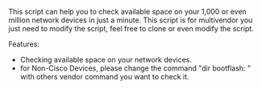 This script can help you to check available space on your 1,000 or even million network devices in just a minute.
This script is for multivendor you just need to modify the script, feel free to clone or even modify the script.

Features:
- Checking available space on your network devices.
- for Non-Cisco Devices, please change the command "dir bootflash: " with others vendor command you want to check it.


